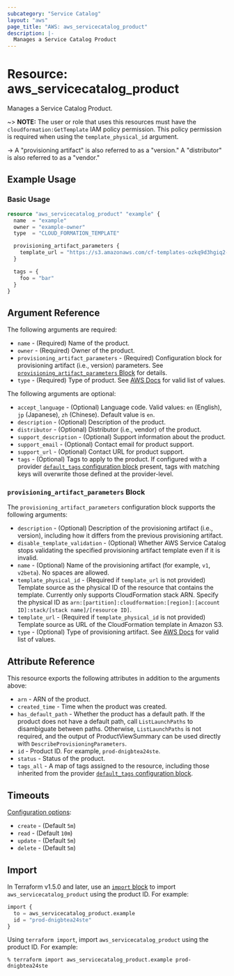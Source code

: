 ```yaml
---
subcategory: "Service Catalog"
layout: "aws"
page_title: "AWS: aws_servicecatalog_product"
description: |-
  Manages a Service Catalog Product
---
```


# Resource: aws_servicecatalog_product

Manages a Service Catalog Product.

~> **NOTE:** The user or role that uses this resources must have the `cloudformation:GetTemplate` IAM policy permission. This policy permission is required when using the `template_physical_id` argument.

-> A "provisioning artifact" is also referred to as a "version." A "distributor" is also referred to as a "vendor."

## Example Usage

### Basic Usage

```terraform
resource "aws_servicecatalog_product" "example" {
  name  = "example"
  owner = "example-owner"
  type  = "CLOUD_FORMATION_TEMPLATE"

  provisioning_artifact_parameters {
    template_url = "https://s3.amazonaws.com/cf-templates-ozkq9d3hgiq2-us-east-1/temp1.json"
  }

  tags = {
    foo = "bar"
  }
}
```

## Argument Reference

The following arguments are required:

* `name` - (Required) Name of the product.
* `owner` - (Required) Owner of the product.
* `provisioning_artifact_parameters` - (Required) Configuration block for provisioning artifact (i.e., version) parameters. See [`provisioning_artifact_parameters` Block](#provisioning_artifact_parameters-block) for details.
* `type` - (Required) Type of product. See [AWS Docs](https://docs.aws.amazon.com/servicecatalog/latest/dg/API_CreateProduct.html#API_CreateProduct_RequestSyntax) for valid list of values.

The following arguments are optional:

* `accept_language` - (Optional) Language code. Valid values: `en` (English), `jp` (Japanese), `zh` (Chinese). Default value is `en`.
* `description` - (Optional) Description of the product.
* `distributor` - (Optional) Distributor (i.e., vendor) of the product.
* `support_description` - (Optional) Support information about the product.
* `support_email` - (Optional) Contact email for product support.
* `support_url` - (Optional) Contact URL for product support.
* `tags` - (Optional) Tags to apply to the product. If configured with a provider [`default_tags` configuration block](https://registry.terraform.io/providers/hashicorp/aws/latest/docs#default_tags-configuration-block) present, tags with matching keys will overwrite those defined at the provider-level.

### `provisioning_artifact_parameters` Block

The `provisioning_artifact_parameters` configuration block supports the following arguments:

* `description` - (Optional) Description of the provisioning artifact (i.e., version), including how it differs from the previous provisioning artifact.
* `disable_template_validation` - (Optional) Whether AWS Service Catalog stops validating the specified provisioning artifact template even if it is invalid.
* `name` - (Optional) Name of the provisioning artifact (for example, `v1`, `v2beta`). No spaces are allowed.
* `template_physical_id` - (Required if `template_url` is not provided) Template source as the physical ID of the resource that contains the template. Currently only supports CloudFormation stack ARN. Specify the physical ID as `arn:[partition]:cloudformation:[region]:[account ID]:stack/[stack name]/[resource ID]`.
* `template_url` - (Required if `template_physical_id` is not provided) Template source as URL of the CloudFormation template in Amazon S3.
* `type` - (Optional) Type of provisioning artifact. See [AWS Docs](https://docs.aws.amazon.com/servicecatalog/latest/dg/API_ProvisioningArtifactProperties.html) for valid list of values.

## Attribute Reference

This resource exports the following attributes in addition to the arguments above:

* `arn` - ARN of the product.
* `created_time` - Time when the product was created.
* `has_default_path` - Whether the product has a default path. If the product does not have a default path, call `ListLaunchPaths` to disambiguate between paths.  Otherwise, `ListLaunchPaths` is not required, and the output of ProductViewSummary can be used directly with `DescribeProvisioningParameters`.
* `id` - Product ID. For example, `prod-dnigbtea24ste`.
* `status` - Status of the product.
* `tags_all` - A map of tags assigned to the resource, including those inherited from the provider [`default_tags` configuration block](https://registry.terraform.io/providers/hashicorp/aws/latest/docs#default_tags-configuration-block).

## Timeouts

[Configuration options](https://developer.hashicorp.com/terraform/language/resources/syntax#operation-timeouts):

- `create` - (Default `5m`)
- `read` - (Default `10m`)
- `update` - (Default `5m`)
- `delete` - (Default `5m`)

## Import

In Terraform v1.5.0 and later, use an [`import` block](https://developer.hashicorp.com/terraform/language/import) to import `aws_servicecatalog_product` using the product ID. For example:

```terraform
import {
  to = aws_servicecatalog_product.example
  id = "prod-dnigbtea24ste"
}
```

Using `terraform import`, import `aws_servicecatalog_product` using the product ID. For example:

```console
% terraform import aws_servicecatalog_product.example prod-dnigbtea24ste
```

